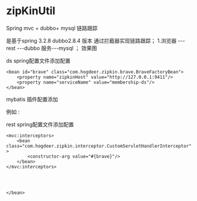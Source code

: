# zipKinUtil
Spring mvc + dubbo+ mysql  链路跟踪

是基于spring 3.2.8 dubbo2.8.4 版本 通过拦截器实现链路跟踪；
1.浏览器 --- rest ---dubbo 服务---mysql ；
效果图





ds spring配置文件添加配置


	<bean id="brave" class="com.hogdeer.zipkin.brave.BraveFactoryBean">
		<property name="zipkinHost" value="http://127.0.0.1:9411"/>
		<property name="serviceName" value="membership-ds"/>
	</bean>


mybatis 插件配置添加

<bean class="com.hogdeer.zipkin.mybaits.MybaitsZipkinInterceptor">
	<property name="brave" ref="brave"/>
</bean>


例如 :
	<bean id="mybatisSqlSessionFactory" class="org.mybatis.spring.SqlSessionFactoryBean">
		<property name="dataSource" ref="dataSource" />
		<property name="configLocation" value="classpath:/config/sqlMapConfig.xml" />
		<!-- 自动扫描entity目录, 省掉Configuration.xml里的手工配置 -->
		<property name="typeAliasesPackage" value="com.cargopm.membership.dao.entity;com.cargopm.membership.dto" />
		<property name="plugins">
			<array>
				<bean class="com.hogdeer.zipkin.mybaits.MybaitsZipkinInterceptor">
					<property name="brave" ref="brave"/>
				</bean>
			</array>
		</property>
  	</bean>
  
  rest  spring配置文件添加配置
  
  
  <bean id="brave" class="com.hogdeer.zipkin.brave.BraveFactoryBean">
        <property name="zipkinHost" value="http://127.0.0.1:9411"/>
        <property name="serviceName" value="boss-rest"/>
    </bean>



    <mvc:interceptors>
        <bean  class="com.hogdeer.zipkin.interceptor.CustomServletHandlerInterceptor" >
            <constructor-arg value="#{brave}"/>
        </bean>
    </mvc:interceptors>

  
  
  
	</bean>
